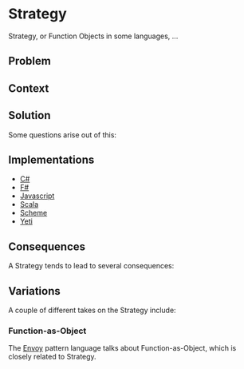 # Strategy
Strategy, or Function Objects in some languages, ...

## Problem

## Context

## Solution

Some questions arise out of this:

## Implementations

* [C#](csharp/)
* [F#](fsharp/)
* [Javascript](javascript/)
* [Scala](scala/)
* [Scheme](scheme/)
* [Yeti](yeti/)

## Consequences
A Strategy tends to lead to several consequences:



## Variations
A couple of different takes on the Strategy include:

### Function-as-Object
The [Envoy](http://blogs.newardassociates.com/blog/2012/envoy-in-scala-javascript-and-more.html) pattern language talks about Function-as-Object, which is closely related to Strategy. 
